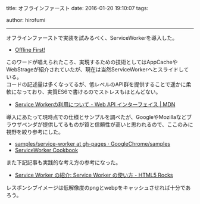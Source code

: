 title: オフラインファースト
date: 2016-01-20 19:10:07
tags:

author: hirofumi

---
オフラインファーストで実装を試みるべく、ServiceWorkerを導入した。

-   [Offline First!](http://offlinefirst.org/)

このワードが唱えられたころ、実現するための技術としてはAppCacheやWebStrageが紹介されていたが、現在は当然ServiceWorkerへとスライドしている。  
コードの記述量は多くなってるが、低レベルのAPI群を提供することで遥かに柔軟になっており、実質ES6で書けるのでストレスもほとんどない。

-   [Service Workerの利用について - Web API インターフェイス | MDN](https://developer.mozilla.org/ja/docs/Web/API/ServiceWorker_API/Using_Service_Workers)

導入にあたって現時点での仕様とサンプルを調べたが、GoogleやMozillaなどブラウザベンダが提供してるものが質と信頼性が高いと思われるので、ここのみに視野を絞り参考にした。

-   [samples/service-worker at gh-pages · GoogleChrome/samples](https://github.com/GoogleChrome/samples/tree/gh-pages/service-worker)
-   [ServiceWorker Cookbook](https://serviceworke.rs/)

また下記記事も実践的な考え方の参考になった。

-   [Service Worker の紹介: Service Worker の使い方 - HTML5 Rocks](http://www.html5rocks.com/ja/tutorials/service-worker/introduction/)

レスポンシブイメージは低解像度のpngとwebpをキャッシュさせれば十分であろう。